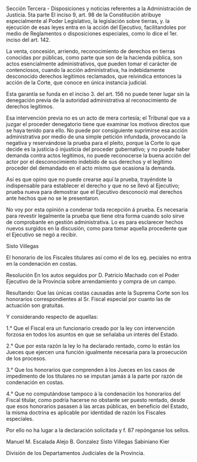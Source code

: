 Sección Tercera - Disposiciones y noticias referentes a la Administración de Justicia. 5ta parte
El inciso 9, art. 98 de la Constitución atribuye especialmente al Poder Legislativo, la legislación sobre tierras, y. la ejecución de esas leyes entra en la acción del Ejecutivo, facilitandoles por medio de Reglamentos o disposiciones especiales, como lo dice el 1er.
inciso del art. 142.

La venta, concesión, arriendo, reconocimiento de derechos en tierras conocidas por públicas, como parte que son de la hacienda pública, son actos esencialmente administrativos, que pueden tomar el carácter de contenciosos, cuando la acción administrativa, ha indebidamente desconocido derechos legítimos reclamados, que reivindica entonces la acción de la Corte, que conoce en única instancia judicial.

Esta garantía se funda en el inciso 3. del art. 156 no puede tener lugar sin la denegación previa de la autoridad administrativa al reconocimiento de derechos legítimos.

Esa intervención previa no es un acto de mera cortesía; el Tribunal que va a juzgar el proceder denegatorio tiene que examinar los motivos directos que se haya tenido para ello. No puede por consiguiente suprimirse esa acción administrativa por medio de una simple petición infundada, provocando la negativa y reservándose la prueba para el pleito, porque la Corte lo que decide es la justicia ó injusticia del proceder gubernativo; y no puede haber demanda contra actos legítimos, no puede reconocerse la buena acción del actor por el desconocimiento indebido de sus derechos y el legítimo proceder del demandado en el acto mismo que ocasiona la demanda.

Así es que opino que no puede crearse aquí la prueba, trayéndote la indispensable para establecer el derecho y que no se llevó al Ejecutivo; prueba nueva para demostrar que el Ejecutivo desconoció mal derechos ante hechos que no se le presentaron.

No voy por esta opinión a condenar toda recepción á prueba. Es necesaria para revestir legalmente la prueba que tiene otra forma cuando solo sirve de comprobante en gestión administrativa. Lo es para esclarecer hechos nuevos surgidos en la discusión, como para tomar aquella procedente que el Ejecutivo se negó a recibir.

Sisto Villegas

El honorario de los Fiscales titulares así como el de los eg. peciales no entra en la condenación en costas.

Resolución
En los autos seguidos por D. Patricio Machado con el Poder Ejecutivo de la Provincia sobre arrendamiento y compra de un campo.

Resultando: Que las únicas costas causadas ante la Suprema Corte son los honorarios correspondientes al Sr. Fiscal especial por cuanto las de actuación son gratuitas.

Y considerando respecto de aquellas:

1.° Que el Fiscal era un funcionario creado por la ley con intervención forzosa en todos los asuntos en que se señalaba un interés del Estado.

2.° Que por esta razón la ley lo ha declarado rentado, como lo están los Jueces que ejercen una función igualmente necesaria para la prosecución de los procesos.

3.° Que los honorarios que comprenden á los Jueces en los casos de impedimento de los titulares no se imputan jamás á la parte por razón de condenación en costas.

4.° Que no computándose tampoco á la condenación los honorarios del Fiscal titular, como podría hacerse no obstante ser puesto rentado, desde que esos honorarios pasasen á las arcas públicas, en beneficio del Estado, la misma doctrina es aplicable por identidad de razón los Fiscales especiales.

Por ello no ha lugar a la declaración solicitada y f. 87 repónganse los sellos.

Manuel M. Escalada
Alejo B. Gonzalez
Sisto Villegas
Sabiniano Kier

División de los Departamentos Judiciales de la Provincia.

